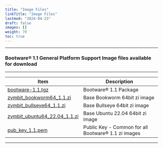 ```yaml
---
title: "Image Files"
linkTitle: "Image Files" 
lastmod: "2024-04-23"
draft: false
images: []
weight: 70
toc: true
---
```


-----
### Bootware® 1.1 General Platform Support Image files available for download

-----

| Item | Description | 
|------|--------------------------|
| [bootware-1.1.tgz](https://bootware.s3.amazonaws.com/bootware-1.1.tgz) | Bootware® 1.1 Package |
| [zymbit_bookworm64_1.1.zi](https://bootware.s3.amazonaws.com/zymbit_bookworm64_1.1.zi) | Base Bookworm 64bit zi image |
| [zymbit_bullseye64_1.1.zi](https://bootware.s3.amazonaws.com/zymbit_bullseye64_1.1.zi) | Base Bullseye 64bit zi image |
| [zymbit_ubuntu64_22.04_1.1.zi](https://bootware.s3.amazonaws.com/zymbit_ubuntu64_22.04_1.1.zi) | Base Ubuntu 22.04 64bit zi image |
| [pub_key_1.1.pem](https://bootware.s3.amazonaws.com/pub_key_1.1.pem) | Public Key - Common for all Bootware® 1.1 zi images |


-----


